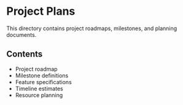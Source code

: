 # Project Plans

This directory contains project roadmaps, milestones, and planning documents.

## Contents

- Project roadmap
- Milestone definitions
- Feature specifications
- Timeline estimates
- Resource planning 